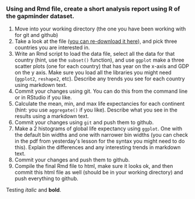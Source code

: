 ### Using and Rmd file, create a short analysis report using R of the gapminder dataset.

1. Move into your working directory (the one you have been working with for git and github)
2. Take a look at the file ([you can re-download it here](http://npk.io/BGRY+)), and pick three countries you are interested in.
3. Write an Rmd script to load the data file, select all the data for that country (hint, use the `subset()` function), and use `ggplot` make a three scatter plots (one for each country) that has year on the x-axis and GDP on the y axis. Make sure you load all the libraries you might need (`ggplot2`, `reshape2`, etc). Describe any trends you see for each country using markdown text.
4. Commit your changes using git.  You can do this from the command line or in RStudio if you like.
5. Calculate the mean, min, and max life expectancies for each continent (hint: you use `aggregate()` if you like). Describe what you see in the results using a markdown text.
6. Commit your changes using `git` and push them to github.
7. Make a 2 histograms of global life expectancy using `ggplot`.  One with the default bin widths and one with narrower bin widths (you can check in the pdf from yesterday's lesson for the syntax you might need to do this). Explain the differences and any interesting trends in markdown text.
8. Commit your changes and push them to github.
9. Compile the final Rmd file to html, make sure it looks ok, and then commit this html file as well (should be in your working directory) and push everything to github.

Testing *italic* and **bold**.
